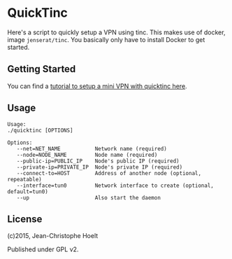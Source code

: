# QuickTinc

Here's a script to quickly setup a VPN using tinc. This makes use of docker, image `jenserat/tinc`. You basically only have to install Docker to get started.

## Getting Started

You can find a [tutorial to setup a mini VPN with quicktinc here](https://fovea.cc/blog/index.php/docker-on-tinc-in-docker/).

## Usage

```
Usage:
./quicktinc [OPTIONS]

Options:
   --net=NET_NAME           Network name (required)
   --node=NODE_NAME         Node name (required)
   --public-ip=PUBLIC_IP    Node's public IP (required)
   --private-ip=PRIVATE_IP  Node's private IP (required)
   --connect-to=HOST        Address of another node (optional, repeatable)
   --interface=tun0         Network interface to create (optional, default=tun0)
   --up                     Also start the daemon
```

## License

(c)2015, Jean-Christophe Hoelt

Published under GPL v2.

